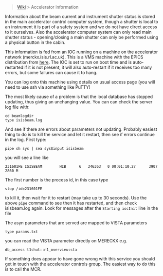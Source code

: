 > [Wiki](Home) > Accelerator Information

Information about the beam current and instrument shutter status is stored in the main accelerator control computer system, though a shutter is local to an instrument it is part of a safety system and we do not have direct access to it ourselves. Also the accelerator computer system can only read main shutter status - opening/closing a main shutter can only be performed using a physical button in the cabin. 

This information is fed from an IOC running on a machine on the accelerator network (merckx.isis.rl.ac.uk). This is a VMS machine with the EPICS distribution from [here](https://github.com/FreddieAkeroyd/EPICS-VMS). The IOC is set to run on boot time and is auto-restarted if it is not present, it will also auto-restart if it receives too many errors, but some failures can cause it to hang.

You can log onto this machine using details on usual access page (you will need to use ssh via something like PuTTY)

The most likely cause of a problem is that the local database has stopped updating, thus giving an unchanging value. You can can check the server log file with: 
```
cd beamlogdir
type isisbeam.log
```
And see if there are errors about parameters not updating. Probably easiest thing to do is to kill the service and let it restart, then see if errors continue in the log. First type:
```
pipe sh sys | sea sys$input isisbeam
```
you will see a line like
```
231601FE ISISBEAM        HIB      6   346363   0 00:01:10.27      3907   2860 M
```
The first number is the process id, in this case type
```
stop /id=231601FE
```
to kill it, then wait for it to restart (may take up to 30 seconds). Use the above `pipe` command to see then it has restarted, and then check isisbeam.log again. Look for messages after the `Starting iocInit` line in the file  

The asyn parameters that are served are mapped to VISTA parameters  
```
type params.txt
```
you can read the VISTA parameter directly on MERECKX e.g.
```
db_access t1shut::n1_overview:sta
```

If something does appear to have gone wrong with this service you should get in touch with the accelerator controls group. The easiest way to do this is to call the MCR.